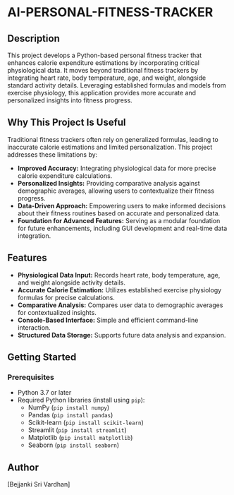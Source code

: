 # AI-PERSONAL-FITNESS-TRACKER

## Description

This project develops a Python-based personal fitness tracker that enhances calorie expenditure estimations by incorporating critical physiological data. It moves beyond traditional fitness trackers by integrating heart rate, body temperature, age, and weight, alongside standard activity details. Leveraging established formulas and models from exercise physiology, this application provides more accurate and personalized insights into fitness progress.

## Why This Project Is Useful

Traditional fitness trackers often rely on generalized formulas, leading to inaccurate calorie estimations and limited personalization. This project addresses these limitations by:

* **Improved Accuracy:** Integrating physiological data for more precise calorie expenditure calculations.
* **Personalized Insights:** Providing comparative analysis against demographic averages, allowing users to contextualize their fitness progress.
* **Data-Driven Approach:** Empowering users to make informed decisions about their fitness routines based on accurate and personalized data.
* **Foundation for Advanced Features:** Serving as a modular foundation for future enhancements, including GUI development and real-time data integration.

## Features

* **Physiological Data Input:** Records heart rate, body temperature, age, and weight alongside activity details.
* **Accurate Calorie Estimation:** Utilizes established exercise physiology formulas for precise calculations.
* **Comparative Analysis:** Compares user data to demographic averages for contextualized insights.
* **Console-Based Interface:** Simple and efficient command-line interaction.
* **Structured Data Storage:** Supports future data analysis and expansion.

## Getting Started

### Prerequisites

* Python 3.7 or later
* Required Python libraries (install using `pip`):
    * NumPy (`pip install numpy`)
    * Pandas (`pip install pandas`)
    * Scikit-learn (`pip install scikit-learn`)
    * Streamlit (`pip install streamlit`)
    * Matplotlib (`pip install matplotlib`)
    * Seaborn (`pip install seaborn`)

## Author
[Bejjanki Sri Vardhan]
